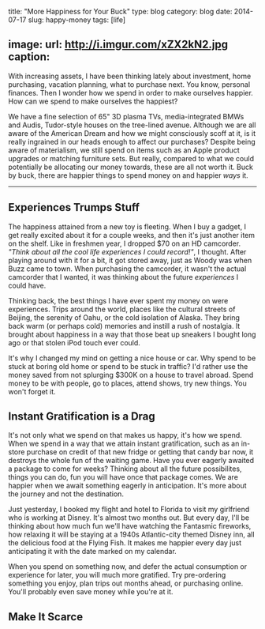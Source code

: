 title: "More Happiness for Your Buck"
type: blog
category: blog
date: 2014-07-17
slug: happy-money
tags: [life]

image:
    url: http://i.imgur.com/xZX2kN2.jpg
    caption:
---

With increasing assets, I have been thinking lately about investment, home
purchasing, vacation planning, what to purchase next. You know, personal
finances. Then I wonder how we spend in order to make ourselves happier. How
can we spend to make ourselves the happiest?

We have a fine selection of 65" 3D plasma TVs, media-integrated BMWs and Audis,
Tudor-style houses on the tree-lined avenue. Although we are all aware of the
American Dream and how we might consciously scoff at it, is it really ingrained
in our heads enough to affect our purchases? Despite being aware of
materialism, we still spend on items such as an Apple product upgrades or
matching furniture sets. But really, compared to what we could potentially be
allocating our money towards, these are all not worth it. Buck by buck, there
are happier things to spend money on and happier *ways* it.

---

## Experiences Trumps Stuff

The happiness attained from a new toy is fleeting. When I buy a gadget, I get
really excited about it for a couple weeks, and then it's just another item
on the shelf. Like in freshmen year, I dropped $70 on an HD camcorder. *"Think
about all the cool life experiences I could record!"*, I thought. After playing
around with it for a bit, it got stored away, just as Woody was when Buzz came
to town. When purchasing the camcorder, it wasn't the actual camcorder that I
wanted, it was thinking about the future *experiences* I could have.

Thinking back, the best things I have ever spent my money on were experiences.
Trips around the world, places like the cultural streets of Beijing, the
serenity of Oahu, or the cold isolation of Alaska. They bring back warm (or
perhaps cold) memories and instill a rush of nostalgia. It brought about
happiness in a way that those beat up sneakers I bought long ago or that stolen
iPod touch ever could.

It's why I changed my mind on getting a nice house or car. Why spend to be
stuck at boring old home or spend to be stuck in traffic? I'd rather use the
money saved from not splurging $300K on a house to travel abroad. Spend money
to be with people, go to places, attend shows, try new things. You won't forget
it.

## Instant Gratification is a Drag

It's not only what we spend on that makes us happy, it's how we spend. When we
spend in a way that we attain instant gratification, such as an in-store
purchase on credit of that new fridge or getting that candy bar now, it
destroys the whole fun of the waiting game. Have you ever eagerly awaited a
package to come for weeks? Thinking about all the future possibilites, things
you can do, fun you will have once that package comes. We are happier when we
await something eagerly in anticipation. It's more about the journey and not
the destination.

Just yesterday, I booked my flight and hotel to Florida to visit my girlfriend
who is working at Disney. It's almost two months out. But every day, I'll be
thinking about how much fun we'll have watching the Fantasmic fireworks, how
relaxing it will be staying at a 1940s Atlantic-city themed Disney inn, all the
delicious food at the Flying Fish. It makes me happier every day just
anticipating it with the date marked on my calendar.

When you spend on something now, and defer the actual consumption or experience
for later, you will much more gratified. Try pre-ordering something you enjoy,
plan trips out months ahead, or purchasing online. You'll probably even save
money while you're at it.

## Make It Scarce
